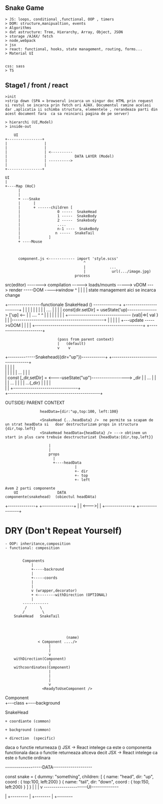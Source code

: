 ## Snake Game
    > JS: loops, conditional ,functional, OOP , timers
    > DOM: structure,manipualtion, events
    > Algorithms
    > dat astructure: Tree, Hierarchy, Array, Object, JSON
    > storage /AJAX/ fetch
    > node,webpack
    > jsx
    > react: functional, hooks, state management, routing, forms...
    > Material UI
 

    css: sass
    > TS


## Stage1 / front / react
    >init
    >strip down (SPA = browserul incarca un singur doc HTML prin request si restul se incarca prin fetch ori AJAX. Documentul ramine acelasi dar ,aplicatia ii schimba structura, elementele , rerandeaza parti din acest document fara  ca sa reincarci pagina de pe server)

    > hierarchi (UI,Model)
    > inside-out

        UI
    +----------------+
    |                 |
    |                 |
    |                 | <----------
    |                 |             DATA LAYER (Model)
    |                 | ---------->
    |                 |
    +----------------+

    UI
    |
    +----Map (HoC)
          |
          |
          + ---Snake
          |      |
          |      + ------children [
          |                 0 -----  SnakeHead
          |                 1 -----  SnakeBody 
          |                 2 -----  Snakebody
          |                 ....
          |                 n-1 ----  SnakeBody
          |                n -----  SnakeTail
          |             ]
          + ----Mouse 



          component.js <------------ import 'style.scss'
                                        ^
                                        |           ...
                                        |            url(.../image.jpg)
                                    process



src(editor) -------> compilation -----> loads/mounts -----> vDOM ---> render -----DOM ---->window
    ^                                                         |
    |                                                         |
    |                                                       state management aici se incarca
    change                                                  



+-----------------functionale SnakeHead () -------------+   +-----------------------+
|                                                       |   |                       |
|                                                       |   |                       |
|            ....                                       |   |                       |
|             const[dir.setDir]  = useState('up)---------------> ['up]  <--         |
|            ....    ^      ^                           |   |        |    |         |
|                    |      | +-------------------------------- (val)|=>{ val   }   |
|                    |-----------------------------------------------+    |         |
|                                                       |   |              +---update ----->vDOM
|                                                       |   |                       |
+-------------------------------------------------------+   +-----------------------+



                            (pass from parent context)
                            |   (default) 
                            v    v
+--------------Snakehead({dir="up"})------------+       +-----------------------------------+           
|                                               |       |                                   |   
|                                               |       |                                   |
|      ...                                      |       |                                   |    
|        const [_dir,setDir] = <----useState("up")------------------> _dir                    |
|      ...                                      |       |                                   |
|      ...                                      |       |                                   |   |      ...{_dir}
|                                               |       |                                   |    
|                                               |        +---------------------------------+   
+-----------------------------------------------+   
         

OUTSIDE/ PARENT CONTEXT

                    headData={dir:"up,top:100, left:100}

                    <SnakeHead {...headData} />  ne permite sa scapam de un strat headData si   doar destructurizam props in structura {dir,top.left}
                    <SnakeHead headData={headData} /> ---> obtinem un start in plus care trebuie desctructurizat {headData:{dir,top,left}}

                        |
                        |
                        props
                          |
                          +----headData
                                    |
                                    +- dir
                                    +- top
                                    +- left

    Avem 2 parti componente
        UI                  DATA
    componente(snakehead)  (obiectul headDAta)
+--------------+      +----------------+
|              | <--->|                |
+--------------+      +----------------+



# DRY (Don't Repeat Yourself)
    - OOP: inheritance,composition
    - functional: composition


            Components
                |
                +-----backround
                |
                +-----coords
                |
                |
                v (wrapper,decorator)
                + <--------withDirection (OPTIONAL)
                |
            ------------
             /      \
            /        \
        SnakeHead   SnakeTail




                                (name)
                   < Component ..../>
                        |
                        |
                        v
        withDirection(Component)
                        |
        withcoordinates(Component)
                        |
                        |  
                        |   
                        v   
                     <ReadyToUseComponent />






Component 
        \
        +---class
        +----background





SnakeHead

    + coordiante (common)

    + background (common)

    + direction  (specific)




daca o functie returneaza () JSX -> React intelege ca este o componenta functionala
daca o functie returneaza altceva decit JSX -> React intelege ca este o functie ordinara

-------------------DATA--------------------


const snake = {
  dummy: "something",
  children: [
      { name: "head", dir: "up", coord : { top:100, left:200} }
      { name: "tail", dir: "down", coord : { top:150, left:200} }
  ]
}
            |
            |
            |
            v
----------------------UI--------------

<Snake props />
    |
    +---------<Component/>
                    |
                    +--------<SnakeHead />
                    |
                    +--------<SnakeTail />